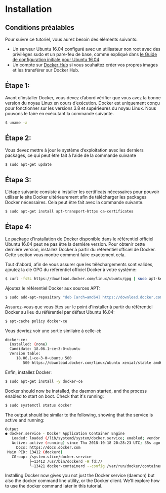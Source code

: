 # Installation

## Conditions préalables
Pour suivre ce tutoriel, vous aurez besoin des éléments suivants:

* Un serveur Ubuntu 16.04 configuré avec un utilisateur non root avec des privilèges sudo et un pare-feu de base, comme expliqué dans [le Guide de configuration initiale pour Ubuntu 16.04](https://www.digitalocean.com/community/tutorials/initial-server-setup-with-ubuntu-16-04)
* Un compte sur [Docker Hub](https://hub.docker.com/) si vous souhaitez créer vos propres images et les transférer sur Docker Hub.

## Étape 1:
Avant d’installer Docker, vous devez d’abord vérifier que vous avez la bonne version du noyau Linux en cours d’exécution. Docker est uniquement conçu pour fonctionner sur les versions 3.8 et supérieures du noyau Linux. Nous pouvons le faire en exécutant la commande suivante.
```sh
$ uname -a
```

## Étape 2:
Vous devez mettre à jour le système d’exploitation avec les derniers packages, ce qui peut être fait à l’aide de la commande suivante
```sh
$ sudo apt-get update
```

## Étape 3:
L'étape suivante consiste à installer les certificats nécessaires pour pouvoir utiliser le site Docker ultérieurement afin de télécharger les packages Docker nécessaires. Cela peut être fait avec la commande suivante.
```sh
$ sudo apt-get install apt-transport-https ca-certificates
```

## Étape 4:
Le package d'installation de Docker disponible dans le référentiel officiel Ubuntu 16.04 peut ne pas être la dernière version. Pour obtenir cette dernière version, installez Docker à partir du référentiel officiel de Docker. Cette section vous montre comment faire exactement cela.

Tout d'abord, afin de vous assurer que les téléchargements sont valides, ajoutez la clé GPG du référentiel officiel Docker à votre système:
```sh
$ curl -fsSL https://download.docker.com/linux/ubuntu/gpg | sudo apt-key add -
```
Ajoutez le référentiel Docker aux sources APT:
```sh
$ sudo add-apt-repository "deb [arch=amd64] https://download.docker.com/linux/ubuntu $(lsb_release -cs) stable"
```
Assurez-vous que vous êtes sur le point d'installer à partir du référentiel Docker au lieu du référentiel par défaut Ubuntu 16.04:
```sh
$ apt-cache policy docker-ce
```
Vous devriez voir une sortie similaire à celle-ci:
```sh
docker-ce:
  Installed: (none)
  Candidate: 18.06.1~ce~3-0~ubuntu
  Version table:
     18.06.1~ce~3-0~ubuntu 500
        500 https://download.docker.com/linux/ubuntu xenial/stable amd64 Packages
```
Enfin, installez Docker:
```sh
$ sudo apt-get install -y docker-ce
```
Docker should now be installed, the daemon started, and the process enabled to start on boot. Check that it's running:
```sh
$ sudo systemctl status docker
```
The output should be similar to the following, showing that the service is active and running:
```sh
Output
● docker.service - Docker Application Container Engine
   Loaded: loaded (/lib/systemd/system/docker.service; enabled; vendor preset: enabled)
   Active: active (running) since Thu 2018-10-18 20:28:23 UTC; 35s ago
     Docs: https://docs.docker.com
 Main PID: 13412 (dockerd)
   CGroup: /system.slice/docker.service
           ├─13412 /usr/bin/dockerd -H fd://
           └─13421 docker-containerd --config /var/run/docker/containerd/containerd.toml
```
Installing Docker now gives you not just the Docker service (daemon) but also the docker command line utility, or the Docker client. We'll explore how to use the docker command later in this tutorial.